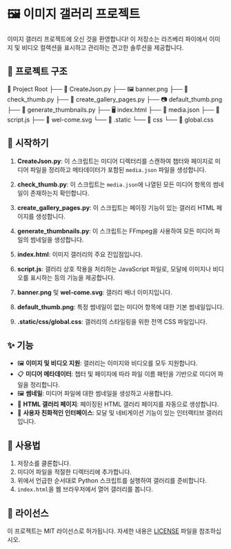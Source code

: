# 🖼️ 이미지 갤러리 프로젝트

이미지 갤러리 프로젝트에 오신 것을 환영합니다! 이 저장소는 라즈베리 파이에서 이미지 및 비디오 컬렉션을 표시하고 관리하는 견고한 솔루션을 제공합니다.

## 📂 프로젝트 구조

📁 Project Root
├── 📝 CreateJson.py
├── 🖼️ banner.png
├── 📝 check_thumb.py
├── 📝 create_gallery_pages.py
├── 📷 default_thumb.png
├── 📝 generate_thumbnails.py
├── 🖥️ index.html
├── 📝 media.json
├── 📜 script.js
├── 🎨 wel-come.svg
└── 📁 .static
    └── 📁 css
        └── 🎨 global.css



## 🚀 시작하기

1. **CreateJson.py**: 이 스크립트는 미디어 디렉터리를 스캔하여 챕터와 페이지로 미디어 파일을 정리하고 메타데이터가 포함된 `media.json` 파일을 생성합니다.

2. **check_thumb.py**: 이 스크립트는 `media.json`에 나열된 모든 미디어 항목의 썸네일이 존재하는지 확인합니다.

3. **create_gallery_pages.py**: 이 스크립트는 페이징 기능이 있는 갤러리 HTML 페이지를 생성합니다.

4. **generate_thumbnails.py**: 이 스크립트는 FFmpeg을 사용하여 모든 미디어 파일의 썸네일을 생성합니다.

5. **index.html**: 이미지 갤러리의 주요 진입점입니다.

6. **script.js**: 갤러리 상호 작용을 처리하는 JavaScript 파일로, 모달에 이미지나 비디오를 표시하는 등의 기능을 제공합니다.

7. **banner.png** 및 **wel-come.svg**: 갤러리 배너 이미지입니다.

8. **default_thumb.png**: 특정 썸네일이 없는 미디어 항목에 대한 기본 썸네일입니다.

9. **.static/css/global.css**: 갤러리의 스타일링을 위한 전역 CSS 파일입니다.

## ✨ 기능

- 🖼️ **이미지 및 비디오 지원**: 갤러리는 이미지와 비디오를 모두 지원합니다.
- 📋 **미디어 메타데이터**: 챕터 및 페이지에 따라 파일 이름 패턴을 기반으로 미디어 파일을 정리합니다.
- 🖼️ **썸네일**: 미디어 파일에 대한 썸네일을 생성하고 사용합니다.
- 📃 **HTML 갤러리 페이지**: 페이징된 HTML 갤러리 페이지를 자동으로 생성합니다.
- 🎯 **사용자 친화적인 인터페이스**: 모달 및 네비게이션 기능이 있는 인터랙티브 갤러리입니다.

## 📌 사용법

1. 저장소를 클론합니다.
2. 미디어 파일을 적절한 디렉터리에 추가합니다.
3. 위에서 언급한 순서대로 Python 스크립트를 실행하여 갤러리를 준비합니다.
4. `index.html`을 웹 브라우저에서 열어 갤러리를 봅니다.

## 📜 라이선스

이 프로젝트는 MIT 라이선스로 허가됩니다. 자세한 내용은 [LICENSE](LICENSE) 파일을 참조하십시오.
